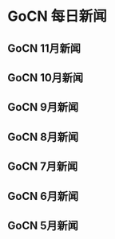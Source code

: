 # GoCN 每日新闻

## GoCN 11月新闻

## GoCN 10月新闻

## GoCN 9月新闻

## GoCN 8月新闻

## GoCN 7月新闻

## GoCN 6月新闻

## GoCN 5月新闻

